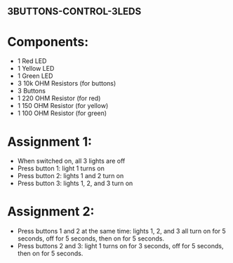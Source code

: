 ## 3BUTTONS-CONTROL-3LEDS
# Components:
- 1 Red LED
- 1 Yellow LED
- 1 Green LED
- 3 10k OHM Resistors (for buttons)
- 3 Buttons
- 1 220 OHM Resistor (for red)
- 1 150 OHM Resistor (for yellow)
- 1 100 OHM Resistor (for green)


# Assignment 1:
- When switched on, all 3 lights are off
- Press button 1: light 1 turns on
- Press button 2: lights 1 and 2 turn on
- Press button 3: lights 1, 2, and 3 turn on

# Assignment 2:
- Press buttons 1 and 2 at the same time: lights 1, 2, and 3 all turn on for 5 seconds, off for 5 seconds, then on for 5 seconds.
- Press buttons 2 and 3: light 1 turns on for 3 seconds, off for 5 seconds, then on for 5 seconds.



